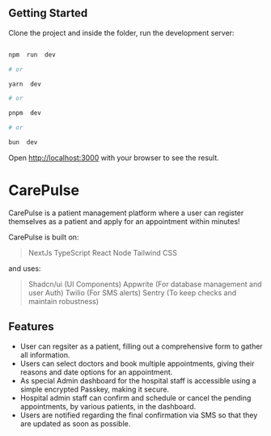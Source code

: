 ## Getting Started
Clone the project and inside the folder, run the development server:
```bash

npm  run  dev

# or

yarn  dev

# or

pnpm  dev

# or

bun  dev

```
Open [http://localhost:3000](http://localhost:3000) with your browser to see the result.

# CarePulse

CarePulse is a patient management platform where a user can register themselves as a patient and apply for an appointment within minutes!

CarePulse is built on:
> NextJs
> TypeScript
> React
> Node
> Tailwind CSS

and uses:
> Shadcn/ui (UI Components)
> Appwrite (For database management and user Auth)
> Twilio (For SMS alerts)
> Sentry (To keep checks and maintain robustness)

## Features

- User can regsiter as a patient, filling out a comprehensive form to gather all information.
- Users can select doctors and book multiple appointments, giving their reasons and date options for an appointment.
- As special Admin dashboard for the hospital staff is accessible using a simple encrypted Passkey, making it secure.
- Hospital admin staff can confirm and schedule or cancel the pending appointments, by various patients, in the dashboard.
- Users are notified regarding the final confirmation via SMS so that they are updated as soon as possible.